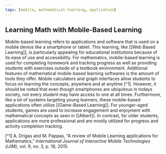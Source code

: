 ```yaml
---
tags: [mobile, mathematical-learning, application]
---
```

## Learning Math with Mobile-Based Learning

Mobile-based learning refers to applications and software that is used on a mobile device like a smartphone or tablet.  This learning, like [[Web Based Learning]], is particularly appealing for educational institutions because of its ease of use and accessibility.  For mathematics, mobile-based learning is used for completing homework and tracking progress as well as providing students with exercises outside of a textbook environment.  Additional features of mathematical mobile-based learning softwares is the amount of tools they offer.  Mobile calculators and graph interfaces allow students to focus on learning the concepts, anywhere and at anytime [^1].  However, it should be noted that even though smartphones are ubiquitous in todays society, not every student may have access to one at all times.  Furthermore, like a lot of systems targeting young learners, these mobile-based applications often utilize [[Game-Based Learning]].  For younger-aged students, games are used to increase engagement and enjoyment with mathematical concepts as seen in [[Albert]].  In contrast, for older students, applications are more professional and are mostly utilized for progress and activity completion tracking.

[^1] A. Drigas and M. Pappas, “A review of Mobile Learning applications for Mathematics,” _International Journal of Interactive Mobile Technologies (iJIM)_, vol. 9, no. 3, p. 18, 2015.
